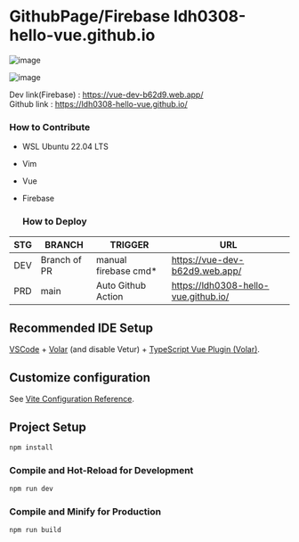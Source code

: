 # GithubPage/Firebase ldh0308-hello-vue.github.io

![image](https://github.com/ldh0308-hello-vue/ldh0308-hello-vue.github.io/assets/142721325/d4cbdbff-bf5a-4001-b88b-1f95779b28da)

![image](https://github.com/ldh0308-hello-vue/ldh0308-hello-vue.github.io/assets/142721325/5eb9d7f0-658a-4546-aa29-2457410dbcc3)


Dev link(Firebase) : https://vue-dev-b62d9.web.app/<br>
Github link : https://ldh0308-hello-vue.github.io/

### How to Contribute
- WSL Ubuntu 22.04 LTS
- Vim
- Vue
- Firebase

  ### How to Deploy
|STG|BRANCH|TRIGGER|URL|
|------|---|---|---|
|DEV|Branch of PR|manual firebase cmd*|https://vue-dev-b62d9.web.app/|
|PRD|main|Auto Github Action|https://ldh0308-hello-vue.github.io/|

## Recommended IDE Setup

[VSCode](https://code.visualstudio.com/) + [Volar](https://marketplace.visualstudio.com/items?itemName=Vue.volar) (and disable Vetur) + [TypeScript Vue Plugin (Volar)](https://marketplace.visualstudio.com/items?itemName=Vue.vscode-typescript-vue-plugin).

## Customize configuration

See [Vite Configuration Reference](https://vitejs.dev/config/).

## Project Setup

```sh
npm install
```

### Compile and Hot-Reload for Development

```sh
npm run dev
```

### Compile and Minify for Production

```sh
npm run build
```
